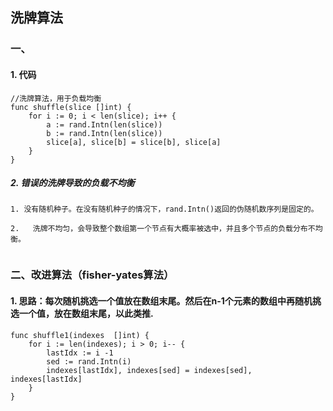 ## 洗牌算法
### 一、
#### 1. 代码
```
//洗牌算法，用于负载均衡
func shuffle(slice []int) {
	for i := 0; i < len(slice); i++ {
		a := rand.Intn(len(slice))
		b := rand.Intn(len(slice))
		slice[a], slice[b] = slice[b], slice[a]
	}
}
````

##### 2. 错误的洗牌导致的负载不均衡
````
1. 没有随机种子。在没有随机种子的情况下，rand.Intn()返回的伪随机数序列是固定的。
   
2.   洗牌不均匀，会导致整个数组第一个节点有大概率被选中，并且多个节点的负载分布不均衡。
   
````

### 二、改进算法（fisher-yates算法）
#### 1. 思路：每次随机挑选一个值放在数组末尾。然后在n-1个元素的数组中再随机挑选一个值，放在数组末尾，以此类推.
````
func shuffle1(indexes  []int) {
	for i := len(indexes); i > 0; i-- {
		lastIdx := i -1
		sed := rand.Intn(i)
		indexes[lastIdx], indexes[sed] = indexes[sed], indexes[lastIdx]
	}
}
`````

